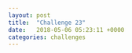 ```yaml
---
layout: post
title:  "Challenge 23"
date:   2018-05-06 05:23:11 +0000
categories: challenges
---
```

